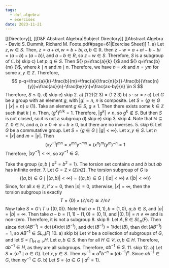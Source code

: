 ```yaml
---
tags:
  - dnf_algebra
  - exercises
date: 2023-11-21
---
```

[[Directory]], [[D&F Abstract Algebra|Subject Directory]]
[[Abstract Algebra - David S. Dummit, Richard M. Foote.pdf#page=61|Exercise Sheet]]
1. 
a)
Let ${} z,\, w \in S$. Then, ${} z=a+ai,\, w=b+bi,\, a,\, b \in \mathbb{R}$. then ${} z-w=a+ai-b-bi=(a-b)+(a-b)i$, and ${} a-b \in R {}$, so ${} z-w\in S {}$. Therefore, $S$ is a subgroup of $\mathbb{C}$.
b) skip
c)
Let ${} p,\, q \in S {}$. Then ${} p=\frac{a}{k} {}$ and ${} q=\frac{b}{m} {}$, where $k\mid n$ and $m\mid n$. Therefore, we have ${} n=xk$ and ${} n=ym {}$ for some ${} x,\, y \in \mathbb{Z}$. Therefore, 
$$
p-q=\frac{a}{k}-\frac{b}{m}=\frac{a}{\frac{n}{x}}-\frac{b}{\frac{n}{y}}=\frac{ax}{n}-\frac{by}{n}=\frac{ax-by}{n} \in S
$$
Therefore, $S\leq \mathbb{Q}$.
d) skip
e) skip
2. 
a) $(1\;2)(2\;3)=(1\;2\;3)$
b) ${} s\cdot sr=r {}$
c) 
Let $G$ be a group with an element $g$, with ${} |g|=n$, $n$ is composite. Let $S=\{ g \in G \mid |x|=n\}\cup \{ 1 \}$. Take an element $g\in S {}$, $g\neq 1 {}$. Then there exists some ${} k \in \mathbb{Z} {}$ such that ${} k\mid n {}$. Then, ${} ( g^{k} )^{n/k}=1 {}$. Therefore, ${} |g^{k}|\neq n {}$, so $g^{k}\notin S$. But then $S$ is not closed, so it is not a subgroup
d) skip
e) skip
3. skip
4. 
Note that $\mathbb{N}\subseteq \mathbb{Z}$. ${} 0 \in \mathbb{N} {}$, and ${} a,\, b\geq 0\Rightarrow a+b\geq 0$, but there are no inverses.
5. skip
6. 
Let $G$ be a commutative group. Let ${} S=\{ g \in G\mid |g|<\infty \} {}$. Let $x,\, y \in S$. Let ${} n=|x| {}$ and ${} m=|y| {}$. Then 
$$
( xy^{-1} )^{mn}=x^{mn}y^{-mn}=( x^{n} )^{m}(y^{m})^{-n}=1
$$
Therefore, ${} |xy^{-1}|<\infty$, so ${} xy^{-1} \in S {}$.

Take the group ${} \langle a,\, b\mid a^{2}=b^{2}=1 \rangle  {}$. The torsion set contains ${} a  {}$ and $b$ but ${} ab {}$ has infinite order.
7. 
Let $G=\mathbb{Z} \times  (\mathbb{Z} /n\mathbb{Z})$. The torsion subgroup of $G$ is
$$
\{ (a,\, b) \in G\mid|(a,\, b)|<\infty \}=\{ (a,\, b)\in G\mid (|a|<\infty)\wedge (|b|<\infty) \}
$$
Since, for all ${} x \in \mathbb{Z} {}$, if ${} x=0 {}$, then ${} |x|=0$, otherwise, ${} |x|=\infty {}$, then the torsion subgroup is exactly
$$
T=\{ 0 \}\times (\mathbb{Z}/n\mathbb{Z})\cong \mathbb{Z} /n\mathbb{Z}
$$
Now take ${} S=G\setminus T \cup \{ (0,\, 0) \} {}$. Note that ${} a=(1,\, 1),\, b=(1,\, 0) {}$, ${} a,\, b \in S {}$, and ${} |a|=|b|=\infty {}$. Then take ${} a-b=(1,\, 1)-(1,\, 0)=(0,\, 1) {}$, and ${} |(0,\, 1)|=n\neq \infty$ and is non-zero. Therefore, it is not a subgroup
8. skip
9. 
Let ${} A,\, B \in SL_{n}(F)$. Then since ${} \det(AB^{-1})=\det(A)\det(B^{-1}) {}$, and ${} \det(B^{-1})=1/\det(B) {}$, then ${} \det(AB^{-1})=1 {}$, so ${} AB^{-1}\in SL_{n}(F) {}$
10. 
a) skip
b)
Let ${} \mathcal{C} {}$ be a collection of subgroups of ${} G$, and let ${} S=\bigcap_{H\in \mathcal{C}} H {}$. Let ${} a,\, b \in S {}$. then for all ${} H \in \mathcal{C} {}$, ${} a,\, b \in H {}$. Therefore, ${} ab^{-1}\in H {}$, as they are all subgroups. Therefore, ${} ab^{-1}\in S {}$.
11. skip
12. 
a)
Let ${} S=\{ a^{n}\mid a \in G \}$. Let ${} x,\, y \in S {}$. Then ${} xy^{-1}=a^{n}b^{-n}=( ab^{-1} )^{n} {}$. Since ${} ab^{-1}\in G {}$, then ${} xy^{-1}\in G {}$.
b)
Let ${} S=\{ a \in G\mid a^{n}=1 \} {}$. 